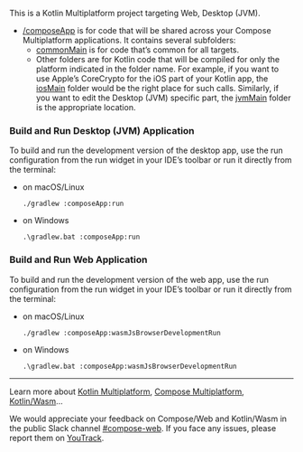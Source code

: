 This is a Kotlin Multiplatform project targeting Web, Desktop (JVM).

* [/composeApp](./composeApp/src) is for code that will be shared across your Compose Multiplatform applications.
  It contains several subfolders:
  - [commonMain](./composeApp/src/commonMain/kotlin) is for code that’s common for all targets.
  - Other folders are for Kotlin code that will be compiled for only the platform indicated in the folder name.
    For example, if you want to use Apple’s CoreCrypto for the iOS part of your Kotlin app,
    the [iosMain](./composeApp/src/iosMain/kotlin) folder would be the right place for such calls.
    Similarly, if you want to edit the Desktop (JVM) specific part, the [jvmMain](./composeApp/src/jvmMain/kotlin)
    folder is the appropriate location.

### Build and Run Desktop (JVM) Application

To build and run the development version of the desktop app, use the run configuration from the run widget
in your IDE’s toolbar or run it directly from the terminal:
- on macOS/Linux
  ```shell
  ./gradlew :composeApp:run
  ```
- on Windows
  ```shell
  .\gradlew.bat :composeApp:run
  ```

### Build and Run Web Application

To build and run the development version of the web app, use the run configuration from the run widget
in your IDE’s toolbar or run it directly from the terminal:
- on macOS/Linux
  ```shell
  ./gradlew :composeApp:wasmJsBrowserDevelopmentRun
  ```
- on Windows
  ```shell
  .\gradlew.bat :composeApp:wasmJsBrowserDevelopmentRun
  ```

---

Learn more about [Kotlin Multiplatform](https://www.jetbrains.com/help/kotlin-multiplatform-dev/get-started.html),
[Compose Multiplatform](https://github.com/JetBrains/compose-multiplatform/#compose-multiplatform),
[Kotlin/Wasm](https://kotl.in/wasm/)…

We would appreciate your feedback on Compose/Web and Kotlin/Wasm in the public Slack channel [#compose-web](https://slack-chats.kotlinlang.org/c/compose-web).
If you face any issues, please report them on [YouTrack](https://youtrack.jetbrains.com/newIssue?project=CMP).